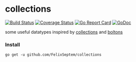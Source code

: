 # collections
[![Build Status](https://www.travis-ci.org/FelixSeptem/collections.svg?branch=master)](https://www.travis-ci.org/FelixSeptem/collections)
[![Coverage Status](https://coveralls.io/repos/github/FelixSeptem/collections/badge.svg?branch=master)](https://coveralls.io/github/FelixSeptem/collections?branch=master)
[![Go Report Card](https://goreportcard.com/badge/github.com/FelixSeptem/collections)](https://goreportcard.com/report/github.com/FelixSeptem/collections)
[![GoDoc](http://godoc.org/github.com/FelixSeptem/collections?status.svg)](http://godoc.org/github.com/FelixSeptem/collections)

some useful datatypes inspired by [collections](https://docs.python.org/2/library/collections.html) and [boltons](https://github.com/mahmoud/boltons)
### Install
```shell
go get -u github.com/FelixSeptem/collections
```
